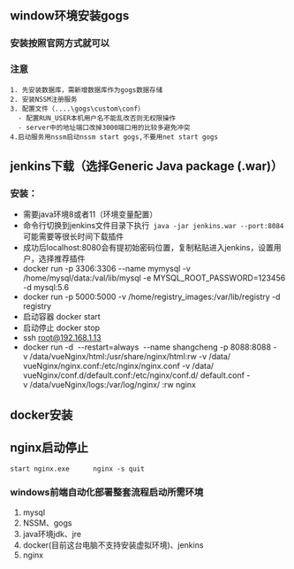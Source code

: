 ## window环境安装gogs
### 安装按照官网方式就可以
### 注意
    1. 先安装数据库，需新增数据库作为gogs数据存储
    2. 安装NSSM注册服务
    3. 配置文件（....\gogs\custom\conf）
      - 配置RUN_USER本机用户名不能乱改否则无权限操作
      - server中的地址端口改掉3000端口用的比较多避免冲突
    4.启动服务用nssm启动nssm start gogs,不要用net start gogs
    
## jenkins下载（选择Generic Java package (.war)）
### 安装：
 - 需要java环境8或者11（环境变量配置）
 - 命令行切换到jenkins文件目录下执行` java -jar jenkins.war --port:8084`可能需要等很长时间下载插件
 - 成功后localhost:8080会有提初始密码位置，复制粘贴进入jenkins，设置用户，选择推荐插件
 - docker run -p 3306:3306 --name mymysql -v /home/mysql/data:/val/lib/mysql -e MYSQL_ROOT_PASSWORD=123456 -d mysql:5.6
 - docker run -p 5000:5000 -v /home/registry_images:/var/lib/registry -d registry
 - 启动容器 docker start <images id>
 - 启动停止 docker stop <images id>
 - ssh root@192.168.1.13
 - docker run -d  --restart=always  --name shangcheng -p 8088:8088 -v /data/vueNginx/html:/usr/share/nginx/html:rw -v /data/ vueNginx/nginx.conf:/etc/nginx/nginx.conf -v /data/ vueNginx/conf.d/default.conf:/etc/nginx/conf.d/ default.conf -v /data/vueNginx/logs:/var/log/nginx/ :rw nginx

## docker安装
### 

## nginx启动停止

```start nginx.exe      nginx -s quit```


### windows前端自动化部署整套流程启动所需环境
1. mysql
2. NSSM、gogs
3. java环境jdk、jre
4. docker(目前这台电脑不支持安装虚拟环境)、jenkins
5. nginx


